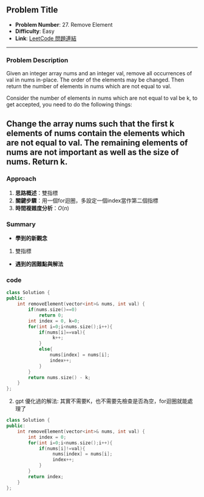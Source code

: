 ## Problem Title

- **Problem Number**:  27. Remove Element
- **Difficulty**: Easy
- **Link**: [LeetCode 問題連結](https://leetcode.com/problems/remove-element/description/)

---

### Problem Description

Given an integer array nums and an integer val, remove all occurrences of val in nums in-place. The order of the elements may be changed. Then return the number of elements in nums which are not equal to val.

Consider the number of elements in nums which are not equal to val be k, to get accepted, you need to do the following things:

Change the array nums such that the first k elements of nums contain the elements which are not equal to val. The remaining elements of nums are not important as well as the size of nums.
Return k.
---

### Approach

1. **思路概述**：雙指標
2. **關鍵步驟**：用一個for迴圈，多設定一個index當作第二個指標
3. **時間複雜度分析**：$O(n)$  

### Summary

- **學到的新觀念** 
1. 雙指標
- **遇到的困難點與解法**  

### code
```cpp
class Solution {
public:
    int removeElement(vector<int>& nums, int val) {
        if(nums.size()==0)
            return 0;
        int index = 0, k=0;
        for(int i=0;i<nums.size();i++){
            if(nums[i]==val){
                 k++;
            }
            else{
                nums[index] = nums[i];
                index++;
            }
        }
        return nums.size() - k;
    }
};
```
2. gpt 優化過的解法:
    其實不需要K，也不需要先檢查是否為空，for迴圈就能處理了
```cpp
class Solution {
public:
    int removeElement(vector<int>& nums, int val) {
        int index = 0;
        for(int i=0;i<nums.size();i++){
            if(nums[i]!=val){
                 nums[index] = nums[i];
                 index++;
            }
        }
        return index;
    }
};
```